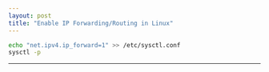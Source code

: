 ```yaml
---
layout: post
title: "Enable IP Forwarding/Routing in Linux"
---
```


```bash
echo "net.ipv4.ip_forward=1" >> /etc/sysctl.conf
sysctl -p
```

---
